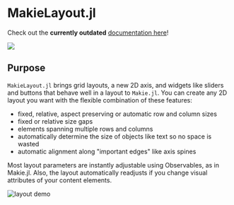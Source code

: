 # MakieLayout.jl

Check out the **currently outdated** [documentation here](https://jkrumbiegel.github.io/MakieLayout.jl/dev/)!

[![](https://img.shields.io/badge/docs-dev-blue.svg)](https://jkrumbiegel.github.io/MakieLayout.jl/dev/)

## Purpose

`MakieLayout.jl` brings grid layouts, a new 2D axis, and widgets like sliders and buttons
that behave well in a layout to `Makie.jl`. You can create any 2D layout you want with
the flexible combination of these features:

- fixed, relative, aspect preserving or automatic row and column sizes
- fixed or relative size gaps
- elements spanning multiple rows and columns
- automatically determine the size of objects like text so no space is wasted
- automatic alignment along "important edges" like axis spines

Most layout parameters are instantly adjustable using Observables, as in Makie.jl.
Also, the layout automatically readjusts if you change visual attributes of your
content elements.

![layout demo](https://raw.githubusercontent.com/jkrumbiegel/MakieLayout.jl/gh-pages/additional_media/layoutdemo.gif)
